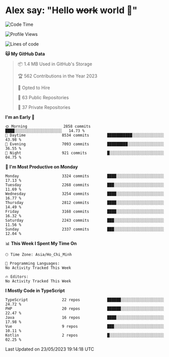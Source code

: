 # Alex say: "Hello ~~work~~ world 🐾"

<!--START_SECTION:waka-->
![Code Time](http://img.shields.io/badge/Code%20Time-839%20hrs%205%20mins-blue)

![Profile Views](http://img.shields.io/badge/Profile%20Views-1-blue)

![Lines of code](https://img.shields.io/badge/From%20Hello%20World%20I%27ve%20Written-41.0%20million%20lines%20of%20code-blue)

**🐱 My GitHub Data** 

> 📦 1.4 MB Used in GitHub's Storage 
 > 
> 🏆 562 Contributions in the Year 2023
 > 
> 💼 Opted to Hire
 > 
> 📜 63 Public Repositories 
 > 
> 🔑 37 Private Repositories 
 > 
**I'm an Early 🐤** 

```text
🌞 Morning                2858 commits        ████░░░░░░░░░░░░░░░░░░░░░   14.73 % 
🌆 Daytime                8534 commits        ███████████░░░░░░░░░░░░░░   43.98 % 
🌃 Evening                7093 commits        █████████░░░░░░░░░░░░░░░░   36.55 % 
🌙 Night                  921 commits         █░░░░░░░░░░░░░░░░░░░░░░░░   04.75 % 
```
📅 **I'm Most Productive on Monday** 

```text
Monday                   3324 commits        ████░░░░░░░░░░░░░░░░░░░░░   17.13 % 
Tuesday                  2268 commits        ███░░░░░░░░░░░░░░░░░░░░░░   11.69 % 
Wednesday                3254 commits        ████░░░░░░░░░░░░░░░░░░░░░   16.77 % 
Thursday                 2812 commits        ████░░░░░░░░░░░░░░░░░░░░░   14.49 % 
Friday                   3168 commits        ████░░░░░░░░░░░░░░░░░░░░░   16.32 % 
Saturday                 2243 commits        ███░░░░░░░░░░░░░░░░░░░░░░   11.56 % 
Sunday                   2337 commits        ███░░░░░░░░░░░░░░░░░░░░░░   12.04 % 
```


📊 **This Week I Spent My Time On** 

```text
🕑︎ Time Zone: Asia/Ho_Chi_Minh

💬 Programming Languages: 
No Activity Tracked This Week

🔥 Editors: 
No Activity Tracked This Week
```

**I Mostly Code in TypeScript** 

```text
TypeScript               22 repos            ██████░░░░░░░░░░░░░░░░░░░   24.72 % 
PHP                      20 repos            ██████░░░░░░░░░░░░░░░░░░░   22.47 % 
Java                     16 repos            ████░░░░░░░░░░░░░░░░░░░░░   17.98 % 
Vue                      9 repos             ███░░░░░░░░░░░░░░░░░░░░░░   10.11 % 
Kotlin                   2 repos             █░░░░░░░░░░░░░░░░░░░░░░░░   02.25 % 
```




 Last Updated on 23/05/2023 19:14:18 UTC
<!--END_SECTION:waka-->
